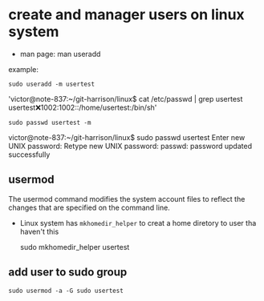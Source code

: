 # create and manager users on linux system
- man page: man useradd

example:

	sudo useradd -m usertest

'victor@note-837:~/git-harrison/linux$ cat /etc/passwd | grep usertest
usertest:x:1002:1002::/home/usertest:/bin/sh'

	sudo passwd usertest -m

victor@note-837:~/git-harrison/linux$ sudo passwd usertest
Enter new UNIX password: 
Retype new UNIX password: 
passwd: password updated successfully


## usermod

The usermod command modifies the system account files to reflect the changes that are specified on the command line.



- Linux system has `mkhomedir_helper` to creat a home diretory to user tha haven't this

	sudo mkhomedir_helper usertest
	
## add user to sudo group
	sudo usermod -a -G sudo usertest
